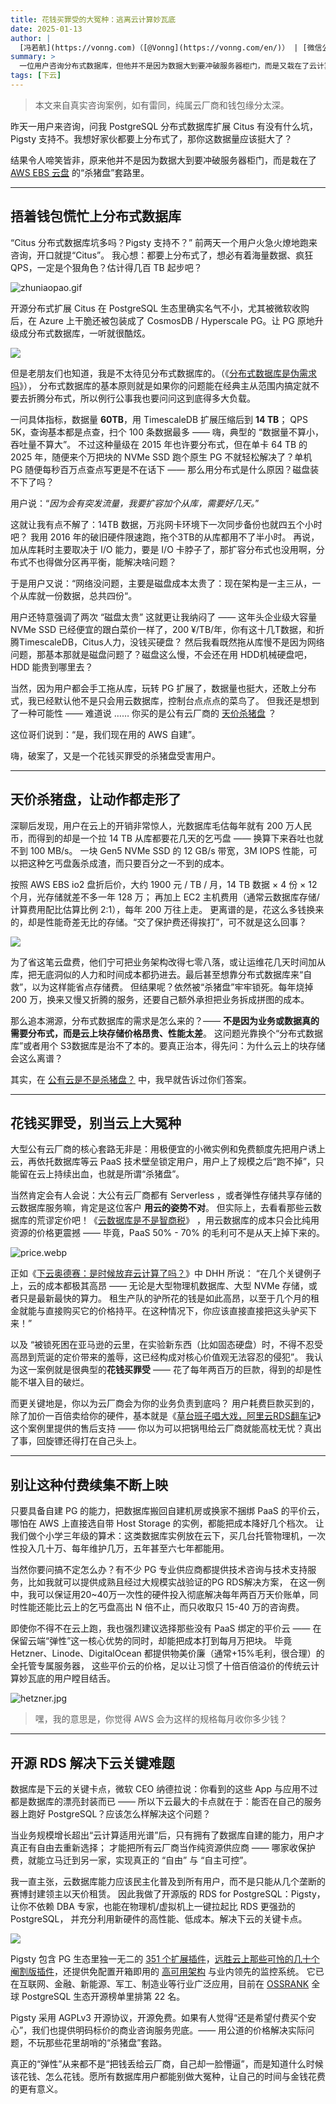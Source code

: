 ```yaml
---
title: 花钱买罪受的大冤种：逃离云计算妙瓦底
date: 2025-01-13
author: |
  [冯若航](https://vonng.com)（[@Vonng](https://vonng.com/en/)） | [微信公众号](https://mp.weixin.qq.com/s/zwJ2T2Vh_R7xD8IKPso31Q)
summary: >
  一位用户咨询分布式数据库，但他并不是因为数据大到要冲破服务器柜门，而是又栽在了云计算妙瓦底的杀猪盘套路中。
tags: [下云]
---
```


> 本文来自真实咨询案例，如有雷同，纯属云厂商和钱包缘分太深。

昨天一用户来咨询，问我 PostgreSQL 分布式数据库扩展 Citus 有没有什么坑，Pigsty 支持不。我想好家伙都要上分布式了，那你这数据量应该挺大了？

结果令人啼笑皆非，原来他并不是因为数据大到要冲破服务器柜门，而是栽在了 [AWS EBS 云盘](https://mp.weixin.qq.com/s/UxjiUBTpb1pRUfGtR9V3ag) 的“杀猪盘”套路里。




-------

## 捂着钱包慌忙上分布式数据库

“Citus 分布式数据库坑多吗？Pigsty 支持不？” 前两天一个用户火急火燎地跑来咨询，开口就提“Citus”。
我心想：都要上分布式了，想必有着海量数据、疯狂QPS，一定是个狠角色？估计得几百 TB 起步吧？

![zhuniaopao.gif](zhuniaopao.gif)

开源分布式扩展 Citus 在 PostgreSQL 生态里确实名气不小，尤其被微软收购后，在 Azure 上干脆还被包装成了 CosmosDB / Hyperscale PG。让 PG 原地升级成分布式数据库，一听就很酷炫。

![](intro.png)

但是老朋友们也知道，我是不太待见分布式数据库的。（《[分布式数据库是伪需求吗](/db/distributive-bullshit/)》），
分布式数据库的基本原则就是如果你的问题能在经典主从范围内搞定就不要去折腾分布式，所以例行公事我也要问问这到底得多大负载。

一问具体指标，数据量 **60TB**，用 TimescaleDB 扩展压缩后到 **14 TB**； QPS 5K，查询基本都是点查，扫个 100 条数据最多 —— 嗨，典型的 “数据量不算小，吞吐量不算大”。
不过这种量级在 2015 年也许要分布式，但在单卡 64 TB 的 2025 年，随便来个万把块的 NVMe SSD 跑个原生 PG 不就轻松解决了？单机 PG 随便每秒百万点查点写更是不在话下
 ——  那么用分布式是什么原因？磁盘装不下了吗？


用户说：“*因为会有突发流量，我要扩容加个从库，需要好几天。*”

这就让我有点不解了：14TB 数据，万兆网卡环境下一次同步备份也就四五个小时吧？ 我用 2016 年的破旧硬件限速跑，拖个3TB的从库都用不了半小时。
再说，加从库耗时主要取决于 I/O 能力，要是 I/O 卡脖子了，那扩容分布式也没用啊，分布式不也得做分区再平衡，能解决啥问题？


于是用户又说：“网络没问题，主要是磁盘成本太贵了：现在架构是一主三从，一个从库就一份数据，总共四份“。

用户还特意强调了两次 “磁盘太贵” 这就更让我纳闷了 —— 这年头企业级大容量 NVMe SSD 已经便宜的跟白菜价一样了，200 ¥/TB/年，你有这十几T数据，和折腾TimescaleDB，Citus人力，没钱买硬盘？
然后我看既然拖从库慢不是因为网络问题，那基本那就是磁盘问题了？磁盘这么慢，不会还在用 HDD机械硬盘吧，HDD 能贵到哪里去？

当然，因为用户都会手工拖从库，玩转 PG 扩展了，数据量也挺大，还敢上分布式，我已经默认他不是只会用云数据库，控制台点点点的菜鸟了。
但我还是想到了一种可能性 —— 难道说 …… 你买的是公有云厂商的 [天价杀猪盘](https://mp.weixin.qq.com/s/UxjiUBTpb1pRUfGtR9V3ag) ？

这位哥们说到：“是，我们现在用的 AWS 自建”。

嗨，破案了，又是一个花钱买罪受的杀猪盘受害用户。



-------

## 天价杀猪盘，让动作都走形了

深聊后发现，用户在云上的开销非常惊人，光数据库毛估每年就有 200 万人民币，而得到的却是一个拉 14 TB 从库都要花几天的乞丐盘 ——
换算下来吞吐也就不到 100 MB/s。 一块 Gen5 NVMe SSD 的 12 GB/s 带宽，3M IOPS 性能，可以把这种乞丐盘轰杀成渣，而只要百分之一不到的成本。

按照 AWS EBS io2 盘折后价，大约 1900 元 / TB / 月，14 TB 数据 × 4 份 × 12 个月，光存储就差不多一年 128 万；
再加上 EC2 主机费用（通常云数据库存储/计算费用配比估算比例 2:1），每年 200 万往上走。
更离谱的是，花这么多钱换来的，却是性能奇差无比的存储。“交了保护费还得挨打”，可不就是这么回事？

![](ebs-2.png)

为了省这笔云盘费，他们宁可把业务架构改得七零八落，或让运维花几天时间加从库，把无底洞似的人力和时间成本都扔进去。最后甚至想靠分布式数据库来“自救”，以为这样能省点存储费。
但结果呢？依然被“杀猪盘”牢牢锁死。每年烧掉 200 万，换来又慢又折腾的服务，还要自己额外承担把业务拆成拼图的成本。

那么追本溯源，分布式数据库的需求是怎么来的？—— **不是因为业务或数据真的需要分布式，而是云上块存储价格昂贵、性能太差**。
这问题光靠换个“分布式数据库”或者用个 S3数据库是治不了本的。要真正治本，得先问：为什么云上的块存储会这么离谱？

其实，在 [公有云是不是杀猪盘？](/cloud/ebs/) 中，我早就告诉过你们答案。



-------

## 花钱买罪受，别当云上大冤种

大型公有云厂商的核心套路无非是：用极便宜的小微实例和免费额度先把用户诱上云，再依托数据库等云 PaaS 技术壁垒锁定用户，用户上了规模之后“跑不掉”，只能留在云上持续出血，也就是所谓“杀猪盘”。

当然肯定会有人会说：大公有云厂商都有 Serverless ，或者弹性存储共享存储的云数据库服务嘛，肯定是这位客户 **用云的姿势不对**。
但实际上，去看看那些云数据库的荒谬定价吧！《[云数据库是不是智商税](https://mp.weixin.qq.com/s/LefEAXTcBH-KBJNhXNoc7A)》
，用云数据库的成本只会比纯用资源的价格更震撼 —— 毕竟，PaaS 50% - 70% 的毛利可不是从天上掉下来的。

![price.webp](price.webp)

正如《[下云奥德赛：是时候放弃云计算了吗？](https://mp.weixin.qq.com/s/CicctyvV1xk5B-AsKfzPjw)》中 DHH 所说：
“在几个关键例子上，云的成本都极其高昂 —— 无论是大型物理机数据库、大型 NVMe 存储，或者只是最新最快的算力。
租生产队的驴所花的钱是如此高昂，以至于几个月的租金就能与直接购买它的价格持平。在这种情况下，你应该直接直接把这头驴买下来！”

以及 “被锁死困在亚马逊的云里，在实验新东西（比如固态硬盘）时，不得不忍受高昂到荒诞的定价带来的羞辱，这已经构成对核心价值观无法容忍的侵犯”。
我认为这一案例就是很典型的**花钱买罪受** —— 花了每年两百万的巨款，得到的却是性能不堪入目的破烂。

而更关键地是，你以为云厂商会为你的业务负责到底吗？
用户耗费巨款买到的，除了加价一百倍卖给你的硬件，基本就是《[草台班子唱大戏，阿里云RDS翻车记](https://mp.weixin.qq.com/s/kOIw8uPjZUZ0-QisC1TBOA)》这个案例里提供的售后支持
 —— 你以为可以把锅甩给云厂商就能高枕无忧？真出了事，回旋镖还得打在自己头上。



-------

## 别让这种付费续集不断上映

只要具备自建 PG 的能力，把数据库搬回自建机房或换家不捆绑 PaaS 的平价云，哪怕在 AWS 上直接选自带 Host Storage 的实例，都能把成本降好几个档次。
让我们做个小学三年级的算术：这类数据库实例放在云下，买几台托管物理机，一次性投入几十万、每年维护几万，五年甚至六七年都能用。

当然你要问搞不定怎么办？有不少 PG 专业供应商都提供技术咨询与技术支持服务，比如我就可以提供成熟且经过大规模实战验证的PG RDS解决方案，
在这一例中，我可以保证用20~40万一次性的硬件投入彻底解决每年两百万天价账单，同时性能还能比云上的乞丐盘高出 N 倍不止，而只收取只 15-40 万的咨询费。

即使你不得不在云上跑，我也强烈建议选择那些没有 PaaS 绑定的平价云 —— 在保留云端“弹性”这一核心优势的同时，却能把成本打到每月万把块。
毕竟 Hetzner、Linode、DigitalOcean 都提供物美价廉（通常+15%毛利，很合理）的全托管专属服务器，
这些平价云的价格，足以让习惯了十倍百倍溢价的传统云计算妙瓦底的用户瞠目结舌。

![hetzner.jpg](hetzner.jpg)

> 嘿，我的意思是，你觉得 AWS 会为这样的规格每月收你多少钱？




-------

## 开源 RDS 解决下云关键难题

数据库是下云的关键卡点，微软 CEO 纳德拉说：你看到的这些 App 与应用不过都是数据库的漂亮封装而已 ——
所以下云最大的卡点就在于：能否在自己的服务器上跑好 PostgreSQL？应该怎么样解决这个问题？

当业务规模增长超出“云计算适用光谱”后，只有拥有了数据库自建的能力，用户才真正有自由去重新选择；
才能把所有云厂商当作纯资源供应商 —— 哪家收保护费，就能立马迁到另一家，实现真正的 “自由” 与 “自主可控”。

我一直主张，云数据库能力应该民主化普及到所有用户，而不是只能从几个垄断的赛博封建领主以天价租赁。
因此我做了开源版的 RDS for PostgreSQL：Pigsty，让你不依赖 DBA 专家，也能在物理机/虚拟机上一键拉起比 RDS 更强劲的 PostgreSQL，
并充分利用新硬件的高性能、低成本。解决下云的关键卡点。

![](https://pigsty.io/img/ecosystem.png)

Pigsty 包含 PG 生态里独一无二的 [351 个扩展插件](https://ext.pigsty.io)，[远胜云上那些可怜的几十个阉割版插件](https://mp.weixin.qq.com/s/EH7RPB6ImfMHXhOMU7P5Qg)，还提供免配置开箱即用的 [高可用架构](https://ext.pgsty.com/zh/pgsql/arch) 与业内领先的监控系统。
它已在互联网、金融、新能源、军工、制造业等行业广泛应用，目前在 [OSSRANK](https://ossrank.com/cat/368-postgresql-extension-ecosystem?page=2) 全球 PostgreSQL 生态开源榜单里排第 22 名。

Pigsty 采用 AGPLv3 开源协议，开源免费。如果有人觉得“还是希望付费买个安心”，我们也提供明码标价的商业咨询服务兜底。—— 用公道的价格解决实际问题，不玩那些花里胡哨的“杀猪盘”套路。

真正的“弹性”从来都不是“把钱丢给云厂商，自己却一脸懵逼”，而是知道什么时候该花钱、怎么花钱。愿所有数据库用户都能别做大冤种，让自己的时间与金钱花费的更有意义。


